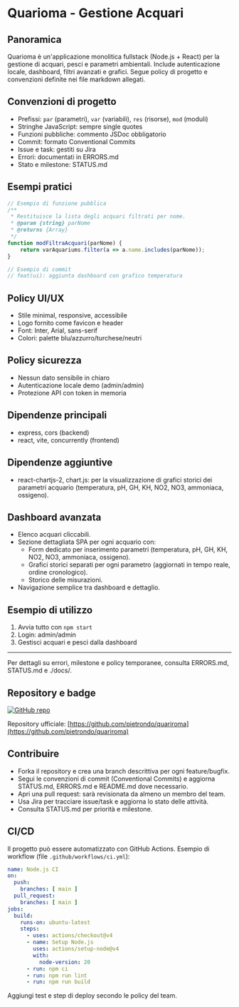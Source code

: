 # Quarioma - Gestione Acquari

## Panoramica
Quarioma è un'applicazione monolitica fullstack (Node.js + React) per la gestione di acquari, pesci e parametri ambientali. Include autenticazione locale, dashboard, filtri avanzati e grafici. Segue policy di progetto e convenzioni definite nei file markdown allegati.

## Convenzioni di progetto
- Prefissi: `par` (parametri), `var` (variabili), `res` (risorse), `mod` (moduli)
- Stringhe JavaScript: sempre single quotes
- Funzioni pubbliche: commento JSDoc obbligatorio
- Commit: formato Conventional Commits
- Issue e task: gestiti su Jira
- Errori: documentati in ERRORS.md
- Stato e milestone: STATUS.md

## Esempi pratici
```js
// Esempio di funzione pubblica
/**
 * Restituisce la lista degli acquari filtrati per nome.
 * @param {string} parNome
 * @returns {Array}
 */
function modFiltraAcquari(parNome) {
	return varAquariums.filter(a => a.name.includes(parNome));
}

// Esempio di commit
// feat(ui): aggiunta dashboard con grafico temperatura
```

## Policy UI/UX
- Stile minimal, responsive, accessibile
- Logo fornito come favicon e header
- Font: Inter, Arial, sans-serif
- Colori: palette blu/azzurro/turchese/neutri

## Policy sicurezza
- Nessun dato sensibile in chiaro
- Autenticazione locale demo (admin/admin)
- Protezione API con token in memoria

## Dipendenze principali
- express, cors (backend)
- react, vite, concurrently (frontend)

## Dipendenze aggiuntive
- react-chartjs-2, chart.js: per la visualizzazione di grafici storici dei parametri acquario (temperatura, pH, GH, KH, NO2, NO3, ammoniaca, ossigeno).

## Dashboard avanzata
- Elenco acquari cliccabili.
- Sezione dettagliata SPA per ogni acquario con:
  - Form dedicato per inserimento parametri (temperatura, pH, GH, KH, NO2, NO3, ammoniaca, ossigeno).
  - Grafici storici separati per ogni parametro (aggiornati in tempo reale, ordine cronologico).
  - Storico delle misurazioni.
- Navigazione semplice tra dashboard e dettaglio.

## Esempio di utilizzo
1. Avvia tutto con `npm start`
2. Login: admin/admin
3. Gestisci acquari e pesci dalla dashboard

---

Per dettagli su errori, milestone e policy temporanee, consulta ERRORS.md, STATUS.md e ./docs/.

## Repository e badge

[![GitHub repo](https://img.shields.io/badge/GitHub-quariroma-blue?logo=github)](https://github.com/pietrondo/quariroma)

Repository ufficiale: [https://github.com/pietrondo/quariroma](https://github.com/pietrondo/quariroma)

## Contribuire

- Forka il repository e crea una branch descrittiva per ogni feature/bugfix.
- Segui le convenzioni di commit (Conventional Commits) e aggiorna STATUS.md, ERRORS.md e README.md dove necessario.
- Apri una pull request: sarà revisionata da almeno un membro del team.
- Usa Jira per tracciare issue/task e aggiorna lo stato delle attività.
- Consulta STATUS.md per priorità e milestone.

## CI/CD

Il progetto può essere automatizzato con GitHub Actions. Esempio di workflow (file `.github/workflows/ci.yml`):

```yaml
name: Node.js CI
on:
  push:
    branches: [ main ]
  pull_request:
    branches: [ main ]
jobs:
  build:
    runs-on: ubuntu-latest
    steps:
      - uses: actions/checkout@v4
      - name: Setup Node.js
        uses: actions/setup-node@v4
        with:
          node-version: 20
      - run: npm ci
      - run: npm run lint
      - run: npm run build
```

Aggiungi test e step di deploy secondo le policy del team.
